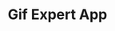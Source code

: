 ---
title: "Gif Expert App"
description: "Gif Expert App is a aplication that allows you to find and show GIFs with your search. I used following technologies: "
tools: ["HTML", "CSS", "JavaScript", "React"]
image: "https://i.imgur.com/RsS0z5J.jpg"
alt: "Interface of Gif Expert App"
link: "https://juanctorresf.github.io/react-gif-expert/"
github: "https://github.com/juanctorresf/react-gif-expert"
---